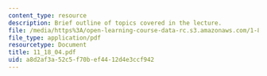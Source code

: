 ```yaml
---
content_type: resource
description: Brief outline of topics covered in the lecture.
file: /media/https%3A/open-learning-course-data-rc.s3.amazonaws.com/1-89-environmental-microbiology-fall-2004/a8d2af3a52c5f70bef4412d4e3ccf942_11_18_04.pdf
file_type: application/pdf
resourcetype: Document
title: 11_18_04.pdf
uid: a8d2af3a-52c5-f70b-ef44-12d4e3ccf942
---
```

